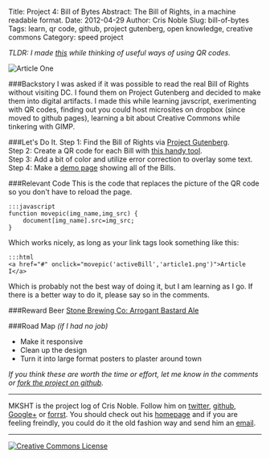 Title: Project 4: Bill of Bytes
Abstract: The Bill of Rights, in a machine readable format.
Date: 2012-04-29
Author: Cris Noble
Slug: bill-of-bytes
Tags: learn, qr code, github, project gutenberg, open knowledge, creative commons
Category: speed project

*TLDR: I made [this](http://crismannoble.github.com/Bill-Of-Bytes/) while thinking of useful ways of using QR codes.*

![Article One](http://crismannoble.github.com/Bill-Of-Bytes/article1.png)

###Backstory
I was asked if it was possible to read the real Bill of Rights without visiting DC. I found them on Project Gutenberg and decided to make them into digital artifacts. I made this while learning javscript, exerimenting with QR codes, finding out you could host microsites on dropbox (since moved to github pages), learning a bit about Creative Commons while tinkering with GIMP.

###Let's Do It.
Step 1: Find the Bill of Rights via [Project Gutenberg](http://www.gutenberg.org/dirs/etext90/bill11h.htm).  
Step 2: Create a QR code for each Bill with [this handy tool](http://www.the2dcode.com/qr-code-generator).  
Step 3: Add a bit of color and utilize error correction to overlay some text.  
Step 4: Make a [demo page](http://crismannoble.github.com/Bill-Of-Bytes/) showing all of the Bills.  

###Relevant Code
This is the code that replaces the picture of the QR code so you don't have to reload the page.

	:::javascript
	function movepic(img_name,img_src) {
		document[img_name].src=img_src;
	}

Which works nicely, as long as your link tags look something like this:

	:::html
	<a href="#" onclick="movepic('activeBill','article1.png')">Article I</a>

Which is probably not the best way of doing it, but I am learning as I go. If there is a better way to do it, please say so in the comments.

###Reward Beer
[Stone Brewing Co: Arrogant Bastard Ale](http://www.arrogantbastard.com/arrogantbastard/default.asp)

###Road Map *(if I had no job)*

*    Make it responsive
*    Clean up the design
*    Turn it into large format posters to plaster around town

*If you think these are worth the time or effort, let me know in the comments or [fork the project on github](https://github.com/crismanNoble/Bill-Of-Bytes).*

***
MKSHT is the project log of Cris Noble. Follow him on [twitter](https://twitter.com/#!/Crisnoble "Cris Noble on Twitter"), [github](https://github.com/crismanNoble "Cris Noble on Github"), [Google+](https://plus.google.com/110702599026497087079?rel=author) or [forrst](http://forrst.com/people/crisman/posts "Cris Noble on Forrst"). You should check out his [homepage](http://crisnoble.com "Cris Noble's Homepage") and if you are feeling freindly, you could do it the old fashion way and send him an [email](http://crisnoble.com/sayhi).
***
<a rel="license" href="http://creativecommons.org/licenses/by/3.0/"><img alt="Creative Commons License" style="border-width:0" src="http://i.creativecommons.org/l/by/3.0/80x15.png" /></a>